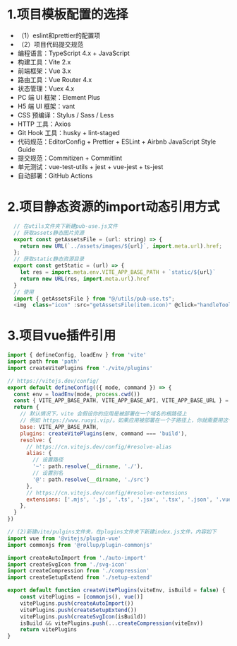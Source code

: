 # 1.项目模板配置的选择
 - （1）eslint和prettier的配置项
 - （2）项目代码提交规范
  - 编程语言：TypeScript 4.x + JavaScript
  - 构建工具：Vite 2.x
  - 前端框架：Vue 3.x
  - 路由工具：Vue Router 4.x
  - 状态管理：Vuex 4.x
  - PC 端 UI 框架：Element Plus
  - H5 端 UI 框架：vant
  - CSS 预编译：Stylus / Sass / Less
  - HTTP 工具：Axios
  - Git Hook 工具：husky + lint-staged
  - 代码规范：EditorConfig + Prettier + ESLint + Airbnb JavaScript Style Guide
  - 提交规范：Commitizen + Commitlint
  - 单元测试：vue-test-utils + jest + vue-jest + ts-jest
  - 自动部署：GitHub Actions
# 2.项目静态资源的import动态引用方式
  ```js
    // 在utils文件夹下新建pub-use.js文件
    // 获取assets静态图片资源
    export const getAssetsFile = (url: string) => {
      return new URL(`../assets/images/${url}`, import.meta.url).href;
    };
    // 获取static静态资源目录
    export const getStatic = (url) => {
      let res = import.meta.env.VITE_APP_BASE_PATH + `static/${url}`
      return new URL(res, import.meta.url).href
    }
    // 使用
    import { getAssetsFile } from "@/utils/pub-use.ts";
    <img  class="icon" :src="getAssetsFile(item.icon)" @click="handleTool(item.label)" />
  ```
# 3.项目vue插件引用
```js
import { defineConfig, loadEnv } from 'vite'
import path from 'path'
import createVitePlugins from './vite/plugins'

// https://vitejs.dev/config/
export default defineConfig(({ mode, command }) => {
  const env = loadEnv(mode, process.cwd())
  const { VITE_APP_BASE_PATH, VITE_APP_BASE_API, VITE_APP_BASE_URL } = env
  return {
    // 默认情况下，vite 会假设你的应用是被部署在一个域名的根路径上
    // 例如 https://www.ruoyi.vip/。如果应用被部署在一个子路径上，你就需要用这个选项指定这个子路径。例如，如果你的应用被部署在 https://www.ruoyi.vip/admin/，则设置 baseUrl 为 /admin/。
    base: VITE_APP_BASE_PATH,
    plugins: createVitePlugins(env, command === 'build'),
    resolve: {
      // https://cn.vitejs.dev/config/#resolve-alias
      alias: {
        // 设置路径
        '~': path.resolve(__dirname, './'),
        // 设置别名
        '@': path.resolve(__dirname, './src')
      },
      // https://cn.vitejs.dev/config/#resolve-extensions
      extensions: ['.mjs', '.js', '.ts', '.jsx', '.tsx', '.json', '.vue']
    },
  }
})

// (2)新建vite/pulgins文件夹，在plugins文件夹下新建index.js文件，内容如下
import vue from '@vitejs/plugin-vue'
import commonjs from '@rollup/plugin-commonjs'

import createAutoImport from './auto-import'
import createSvgIcon from './svg-icon'
import createCompression from './compression'
import createSetupExtend from './setup-extend'

export default function createVitePlugins(viteEnv, isBuild = false) {
    const vitePlugins = [commonjs(), vue()]
    vitePlugins.push(createAutoImport())
	vitePlugins.push(createSetupExtend())
    vitePlugins.push(createSvgIcon(isBuild))
	isBuild && vitePlugins.push(...createCompression(viteEnv))
    return vitePlugins
}

```